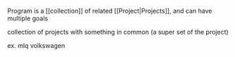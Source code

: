Program is a [[collection]] of related [[Project|Projects]], and can have multiple goals 

collection of projects with something in common (a super set of the project)

ex. mlq volkswagen


